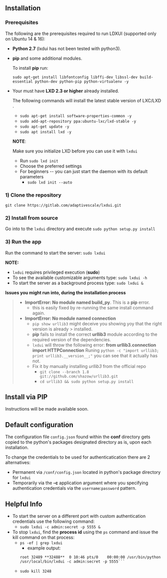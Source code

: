 ## Installation

### Prerequisites
The following are the prerequisites required to run LDXUI (supported only on Ubuntu 14 & 16):
- **Python 2.7** (lxdui has not been tested with python3).
- **pip** and some additional modules.
	
    To install **pip** run:
    
	`sudo apt-get install libfontconfig libffi-dev libssl-dev build-essential python-dev python-pip python-virtualenv -y`
        
- Your must have **LXD 2.3 or higher** already installed.
    
    The following commands will install the latest stable version of LXC/LXD . 
    
	- `sudo apt-get install software-properties-common -y`
	- `sudo add-apt-repository ppa:ubuntu-lxc/lxd-stable -y`
	- `sudo apt-get update -y`
	- `sudo apt install lxd -y`
	
    **NOTE**:
    
    Make sure you initialize LXD before you can use it with `lxdui`
     - Run `sudo lxd init` 
     - Choose the preferred settings
     - For beginners -- you can just start the daemon with its default parameters
     	-  `sudo lxd init --auto`



### 1) Clone the repository
`git clone https://gitlab.com/adaptivescale/lxdui.git`

### 2) Install from source
Go into to the `lxdui` directory and execute `sudo python setup.py install`
   

### 3) Run the app
	
Run the command to start the server: `sudo lxdui`

**NOTE:**
- `lxdui` requires privileged execution (**sudo**)
- To see the available customizable arguments type: `sudo lxdui -h`
- To start the server as a background process type: `sudo lxdui &` 

 **Issues you might run into, during the installation process**
> - **ImportError: No module named build_py**.  This is a **pip** error. 
> 	- this is easily fixed by re-running the same install command again.
> - **ImportError: No module named connection**
> 	- `pip show urllib3` might deceive you showing yoy that the right version is already > installed.  
> 	- **pip** fails to install the correct **urllib3** module according to the required version of the dependencies.
>   - `lxdui` will throw the following error: **from urllib3.connection import HTTPConnection**
>   Runing `python -c "import urllib3; print urllib3.__version__;"` you can see that it actually has not.
>   - Fix it by manually installing *urllib3* from the official repo 
>   	- `git clone --branch 1.8 git://github.com/shazow/urllib3.git`
>   	- `cd urllib3 && sudo python setup.py install`

## Install via PIP 
Instructions will be made available soon.

## Default configuration

The configuration file `config.json` found within the **conf** directory gets copied to  the python's packages designated directory as is, upon each installation.

To change the credentials to be used for authenticatication there are 2 alternatives:
- Permanent via `/conf/config.json` located in python's package directory for `lxdui`
- Temporarily via the **-c** application argument where you specifying authentication credentials via the `username`:`password` pattern.

## Helpful Info</h1>

- To start the server on a different port with custom authentication credentials use the following command:
    - `sudo lxdui -c admin:secret -p 5555 &`
- To stop `lxdui`, find the **process id** using the `ps` command and issue the kill command on that process:
    -   `ps -ef | grep lxdui`  
    	- example output:
        ```root **32488**  1062  0 10:46 pts/0    00:00:00 sudo lxdui -c admin:secret -p 5555
        root 32489 **32488**  0 10:46 pts/0    00:00:00 /usr/bin/python /usr/local/bin/lxdui -c admin:secret -p 5555```
    - `sudo kill 3248`
